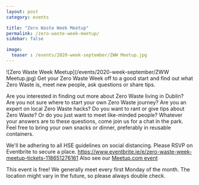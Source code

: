```yaml
---
layout: post
category: events

title: "Zero Waste Week Meetup"
permalink: /zero-waste-week-meetup/
sidebar: false

image:
  teaser : /events/2020-week-september/ZWW Meetup.jpg
---
```


![Zero Waste Week Meetup](/events/2020-week-september/ZWW Meetup.jpg)
Get your Zero Waste Week off to a good start and find out what Zero Waste is, meet new people, ask questions or share tips.

Are you interested in finding out more about Zero Waste living in Dublin? Are you not sure where to start your own Zero Waste journey? Are you an expert on local Zero Waste hacks? Do you want to rant or give tips about Zero Waste? Or do you just want to meet like-minded people? Whatever your answers are to these questions, come join us for a chat in the park.
Feel free to bring your own snacks or dinner, preferably in reusable containers.

We'll be adhering to all HSE guidelines on social distancing.
Please RSVP on Eventbrite to secure a place. https://www.eventbrite.ie/e/zero-waste-week-meetup-tickets-118651276161
Also see our [Meetup.com event](https://www.meetup.com/Zero-waste-meetup-ireland/events/272867776/)

This event is free! We generally meet every first Monday of the month. The location might vary in the future, so please always double check.
